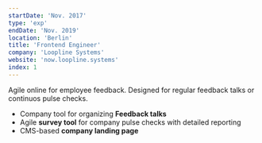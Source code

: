 ```yaml
---
startDate: 'Nov. 2017'
type: 'exp'
endDate: 'Nov. 2019'
location: 'Berlin'
title: 'Frontend Engineer'
company: 'Loopline Systems'
website: 'now.loopline.systems'
index: 1
---
```


Agile online for employee feedback. Designed for regular feedback talks or continuos pulse checks.

- Company tool for organizing **Feedback talks**
- Agile **survey tool** for company pulse checks with detailed reporting
- CMS-based **company landing page**
